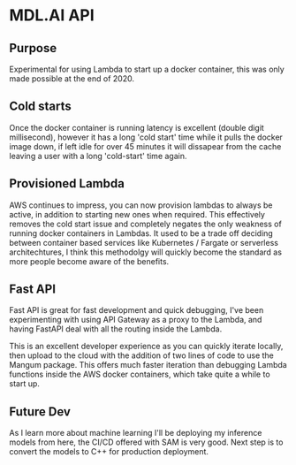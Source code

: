 # MDL.AI API

## Purpose
Experimental for using Lambda to start up a docker container, this was only made possible at the end of 2020.

## Cold starts
Once the docker container is running latency is excellent (double digit millisecond), however it has a long 'cold start' time while it pulls the docker image down, if left idle for over 45 minutes it will dissapear from the cache leaving a user with a long 'cold-start' time again.

## Provisioned Lambda
AWS continues to impress, you can now provision lambdas to always be active, in addition to starting new ones when required. This effectively removes the cold start issue and completely negates the only weakness of running docker containers in Lambdas. It used to be a trade off deciding between container based services like Kubernetes / Fargate or serverless architechtures, I think this methodolgy will quickly become the standard as more people become aware of the benefits.

## Fast API
Fast API is great for fast development and quick debugging, I've been experimenting with using API Gateway as a proxy to the Lambda, and having FastAPI deal with all the routing inside the Lambda.

This is an excellent developer experience as you can quickly iterate locally, then upload to the cloud with the addition of two lines of code to use the Mangum package. This offers much faster iteration than debugging Lambda functions inside the AWS docker containers, which take quite a while to start up.

## Future Dev
As I learn more about machine learning I'll be deploying my inference models from here, the CI/CD offered with SAM is very good.
Next step is to convert the models to C++ for production deployment.
